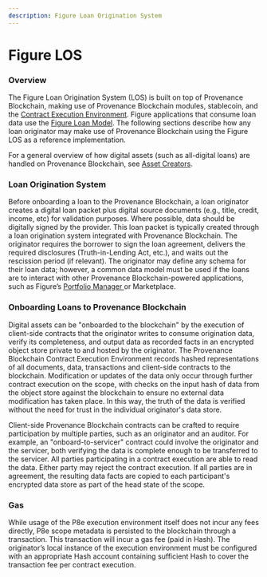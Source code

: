 ```yaml
---
description: Figure Loan Origination System
---
```


# Figure LOS

### Overview

The Figure Loan Origination System \(LOS\) is built on top of Provenance Blockchain, making use of Provenance Blockchain modules, stablecoin, and the [Contract Execution Environment](../../p8e/overview/). Figure applications that consume loan data use the [Figure Loan Model](assets.md). The following sections describe how any loan originator may make use of Provenance Blockchain using the Figure LOS as a reference implementation.

For a general overview of how digital assets \(such as all-digital loans\) are handled on Provenance Blockchain, see [Asset Creators](../../ecosystem/community/asset-originators.md).

### Loan Origination System

Before onboarding a loan to the Provenance Blockchain, a loan originator creates a digital loan packet plus digital source documents \(e.g., title, credit, income, etc\) for validation purposes. Where possible, data should be digitally signed by the provider. This loan packet is typically created through a loan origination system integrated with Provenance Blockchain. The originator requires the borrower to sign the loan agreement, delivers the required disclosures \(Truth-in-Lending Act, etc.\), and waits out the rescission period \(if relevant\).  The originator may define any schema for their loan data; however, a common data model must be used if the loans are to interact with other Provenance Blockchain-powered applications, such as Figure’s [Portfolio Manager ]()or Marketplace.

### Onboarding Loans to Provenance Blockchain

Digital assets can be "onboarded to the blockchain" by the execution of client-side contracts that the originator writes to consume origination data, verify its completeness, and output data as recorded facts in an encrypted object store private to and hosted by the originator. The Provenance Blockchain Contract Execution Environment records hashed representations of all documents, data, transactions and client-side contracts to the blockchain. Modification or updates of the data  only occur through further contract execution on the scope, with checks on the input hash of data from the object store against the blockchain to ensure no external data modification has taken place. In this way, the truth of the data is verified without the need for trust in the individual originator's data store.

Client-side Provenance Blockchain contracts can be crafted to require participation by multiple parties, such as an originator and an auditor. For example, an "onboard-to-servicer" contract could involve the originator and the servicer, both verifying the data is complete enough to be transferred to the servicer. All parties participating in a contract execution are able to read the data. Either party may reject the contract execution. If all parties are in agreement, the resulting data facts are copied to each participant's encrypted data store as part of the head state of the scope.

### Gas

While usage of the P8e execution environment itself does not incur any fees directly, P8e scope metadata is persisted to the blockchain through a transaction. This transaction will incur a gas fee \(paid in Hash\). The originator’s local instance of the execution environment must be configured with an appropriate Hash account containing sufficient Hash to cover the transaction fee per contract execution.     





